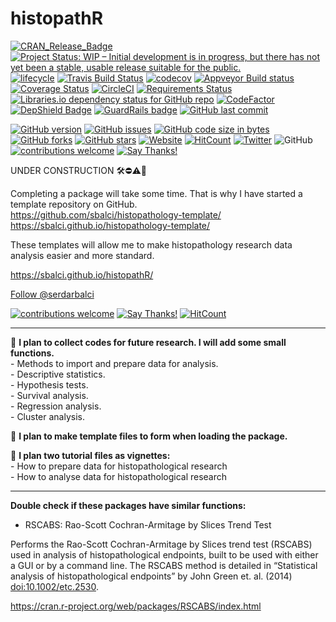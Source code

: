 
<!-- README.md is generated from README.Rmd. Please edit that file -->

# histopathR

<!-- badges: start -->

[![CRAN\_Release\_Badge](http://www.r-pkg.org/badges/version-ago/histopathR)](https://CRAN.R-project.org/package=histopathR)
[![Project Status: WIP – Initial development is in progress, but there
has not yet been a stable, usable release suitable for the
public.](https://www.repostatus.org/badges/latest/wip.svg)](https://www.repostatus.org/#wip)
[![lifecycle](https://img.shields.io/badge/lifecycle-experimental-orange.svg)](https://www.tidyverse.org/lifecycle/)
[![Travis Build
Status](https://travis-ci.com/sbalci/histopathR.svg?branch=master)](https://travis-ci.com/sbalci/histopathR)
[![codecov](https://codecov.io/gh/sbalci/histopathR/branch/master/graph/badge.svg)](https://codecov.io/gh/sbalci/histopathR)
[![Appveyor Build
status](https://ci.appveyor.com/api/projects/status/1cxwgpgfi1x9vcdc?svg=true)](https://ci.appveyor.com/project/sbalci/histopathr)
[![Coverage
Status](https://coveralls.io/repos/github/sbalci/histopathR/badge.svg?branch=master)](https://coveralls.io/github/sbalci/histopathR?branch=master)
[![CircleCI](https://circleci.com/gh/sbalci/histopathR.svg?style=svg)](https://circleci.com/gh/sbalci/histopathR)
[![Requirements
Status](https://requires.io/github/sbalci/histopathR/requirements.svg?branch=master)](https://requires.io/github/sbalci/histopathR/requirements/?branch=master)
[![Libraries.io dependency status for GitHub
repo](https://img.shields.io/librariesio/github/sbalci/histopathR.svg)](https://libraries.io/github/sbalci/histopathR)
[![CodeFactor](https://www.codefactor.io/repository/github/sbalci/histopathr/badge)](https://www.codefactor.io/repository/github/sbalci/histopathr)
[![DepShield
Badge](https://depshield.sonatype.org/badges/sbalci/histopathR/depshield.svg)](https://depshield.github.io)
[![GuardRails
badge](https://badges.guardrails.io/sbalci/histopathR.svg?token=13e00877a2660679719002a221904a94ad23d9cf7d31e176ad96aeabe1987be8)](https://dashboard.guardrails.io/default/gh/sbalci/histopathR)
[![GitHub last
commit](https://img.shields.io/github/last-commit/sbalci/histopathR.svg)](https://github.com/sbalci/histopathR/commits/master)
<!-- [![Daily downloads badge](https://cranlogs.r-pkg.org/badges/last-day/histopathR?color=blue)](https://CRAN.R-project.org/package=histopathR) -->
[![GitHub
version](https://img.shields.io/badge/GitHub-0.0.0.9000-orange.svg?style=flat-square)](https://github.com/sbalci/histopathR/)
[![GitHub
issues](https://img.shields.io/github/issues/sbalci/histopathR.svg)](https://github.com/sbalci/histopathR/issues)
[![GitHub code size in
bytes](https://img.shields.io/github/languages/code-size/sbalci/histopathR.svg)](https://github.com/sbalci/histopathR)
[![GitHub
forks](https://img.shields.io/github/forks/sbalci/histopathR.svg)](https://github.com/sbalci/histopathR/network)
[![GitHub
stars](https://img.shields.io/github/stars/sbalci/histopathR.svg)](https://github.com/sbalci/histopathR/stargazers)
[![Website](https://img.shields.io/badge/website-histopathR-orange.svg?colorB=E91E63)](https://sbalci.github.io/histopathR/)
[![HitCount](http://hits.dwyl.io/sbalci/histopathR.svg)](http://hits.dwyl.io/sbalci/histopathR)
[![Twitter](https://img.shields.io/twitter/url/https/github.com/sbalci/histopathR.svg?style=social)](https://twitter.com/intent/tweet?text=%23rstats%20codes%20for%20histopathology%20research%20by%20@serdarbalci&url=https%3A%2F%2Fgithub.com%2Fsbalci%2FhistopathR)
![GitHub](https://img.shields.io/github/license/sbalci/histopathR.svg)
[![contributions
welcome](https://img.shields.io/badge/contributions-welcome-brightgreen.svg?style=flat)](https://github.com/sbalci/histopathR/issues)
[![Say
Thanks\!](https://img.shields.io/badge/Say%20Thanks-!-1EAEDB.svg)](https://saythanks.io/to/sbalci)
<!-- badges: end -->

<!-- The goal of histopathR is to ... -->

<!-- ## Installation -->

<!-- You can install the released version of histopathR from [CRAN](https://CRAN.R-project.org) with: -->

<!-- ``` r -->

<!-- install.packages("histopathR") -->

<!-- ``` -->

<!-- The development version from [GitHub](https://github.com/) with: -->

<!-- ``` r -->

<!-- # install.packages("devtools") -->

<!-- devtools::install_github("sbalci/histopathR") -->

<!-- ``` -->

<!-- ## Example -->

<!-- This is a basic example which shows you how to solve a common problem: -->

<!-- ```{r example} -->

<!-- library(histopathR) -->

<!-- ## basic example code -->

<!-- ``` -->

UNDER CONSTRUCTION 🛠⛔️⚠️🔩

Completing a package will take some time. That is why I have started a
template repository on GitHub.  
<https://github.com/sbalci/histopathology-template/>  
<https://sbalci.github.io/histopathology-template/>

These templates will allow me to make histopathology research data
analysis easier and more standard.

<https://sbalci.github.io/histopathR/>

<a class="twitter-follow-button" data-show-count="false" href="https://twitter.com/serdarbalci">Follow
@serdarbalci</a>

<script async src="https://platform.twitter.com/widgets.js" charset="utf-8"></script>

[![contributions
welcome](https://img.shields.io/badge/contributions-welcome-brightgreen.svg?style=flat)](https://github.com/sbalci/histopathR/issues)
[![Say
Thanks\!](https://img.shields.io/badge/Say%20Thanks-!-1EAEDB.svg)](https://saythanks.io/to/sbalci)
[![HitCount](http://hits.dwyl.io/sbalci/histopathR.svg)](http://hits.dwyl.io/sbalci/histopathR)

-----

🔬 **I plan to collect codes for future research. I will add some small
functions.**  
\- Methods to import and prepare data for analysis.  
\- Descriptive statistics.  
\- Hypothesis tests.  
\- Survival analysis.  
\- Regression analysis.  
\- Cluster analysis.

🔬 **I plan to make template files to form when loading the package.**

🔬 **I plan two tutorial files as vignettes:**  
\- How to prepare data for histopathological research  
\- How to analyse data for histopathological research

-----

**Double check if these packages have similar functions:**

  - RSCABS: Rao-Scott Cochran-Armitage by Slices Trend Test

Performs the Rao-Scott Cochran-Armitage by Slices trend test (RSCABS)
used in analysis of histopathological endpoints, built to be used with
either a GUI or by a command line. The RSCABS method is detailed in
“Statistical analysis of histopathological endpoints” by John Green
et. al. (2014) <doi:10.1002/etc.2530>.

<https://cran.r-project.org/web/packages/RSCABS/index.html>
